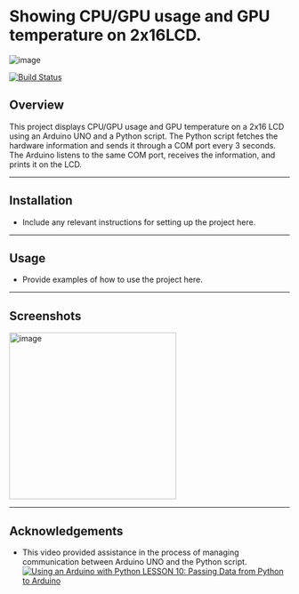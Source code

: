 # Showing CPU/GPU usage and GPU temperature on 2x16LCD.

![image](https://user-images.githubusercontent.com/112471004/225152766-0950a4d0-928e-4c85-a6bc-78db604c0307.png)

[![Build Status](https://travis-ci.org/<username>/<repo-name>.svg?branch=master)](https://travis-ci.org/<username>/<repo-name>)

## Overview
This project displays CPU/GPU usage and GPU temperature on a 2x16 LCD using an Arduino UNO and a Python script. The Python script fetches the hardware information and sends it through a COM port every 3 seconds. The Arduino listens to the same COM port, receives the information, and prints it on the LCD.

---

## Installation

- Include any relevant instructions for setting up the project here.

---

## Usage

- Provide examples of how to use the project here.

---

## Screenshots

<img src="https://user-images.githubusercontent.com/112471004/225152695-935670c6-4873-4668-ac61-6383c044f9c6.png" alt="image" width="300px">

---

## Acknowledgements

- This video provided assistance in the process of managing communication between Arduino UNO and the Python script.
[![Using an Arduino with Python LESSON 10: Passing Data from Python to Arduino](https://img.youtube.com/vi/dbZZlq1_M4o/maxresdefault.jpg?width=200)](https://www.youtube.com/watch?v=dbZZlq1_M4o "Using an Arduino with Python LESSON 10: Passing Data from Python to Arduino")
